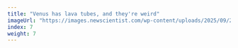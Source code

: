 ```yaml
---
title: "Venus has lava tubes, and they're weird"
imageUrl: "https://images.newscientist.com/wp-content/uploads/2025/09/22162825/SEI_267222984.jpg?width=788"
index: 7
weight: 7
---
```

